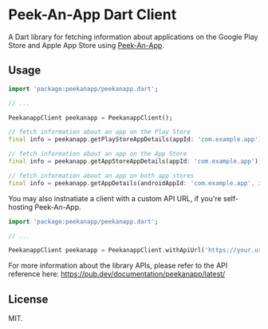 # Peek-An-App Dart Client

A Dart library for fetching information about applications on the Google Play
Store and Apple App Store using [Peek-An-App][peekanapp-url].

## Usage

```dart
import 'package:peekanapp/peekanapp.dart';

// ...

PeekanappClient peekanapp = PeekanappClient();

// fetch information about an app on the Play Store
final info = peekanapp.getPlayStoreAppDetails(appId: 'com.example.app');

// fetch information about an app on the App Store
final info = peekanapp.getAppStoreAppDetails(appId: 'com.example.app');

// fetch information about an app on both app stores
final info = peekanapp.getAppDetails(androidAppId: 'com.example.app', iOSAppId: 'com.example.app');
```

You may also instnatiate a client with a custom API URL, if you're self-hosting
Peek-An-App.

```dart
import 'package:peekanapp/peekanapp.dart';

// ...

PeekanappClient peekanapp = PeekanappClient.withApiUrl('https://your.url.here');
```

For more information about the library APIs, please refer to the API reference
here: https://pub.dev/documentation/peekanapp/latest/

## License

MIT.

[peekanapp-url]: https://peekanapp.vercel.app
